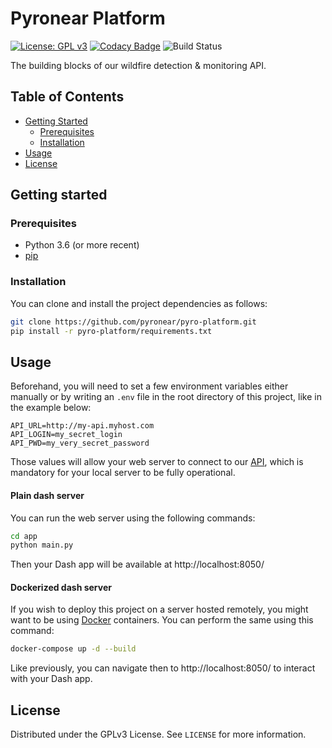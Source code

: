 # Pyronear Platform
[![License: GPL v3](https://img.shields.io/badge/License-GPLv3-blue.svg)](LICENSE) [![Codacy Badge](https://app.codacy.com/project/badge/Grade/0e4490e06eaf41a3a5faea69dad5caa9)](https://www.codacy.com/gh/pyronear/pyro-platform/dashboard?utm_source=github.com&amp;utm_medium=referral&amp;utm_content=pyronear/pyro-platform&amp;utm_campaign=Badge_Grade) ![Build Status](https://github.com/pyronear/pyro-platform/workflows/dash-project/badge.svg) 

The building blocks of our wildfire detection & monitoring API.



## Table of Contents

- [Getting Started](#getting-started)
  - [Prerequisites](#prerequisites)
  - [Installation](#installation)
- [Usage](#usage)
- [License](#license)



## Getting started

### Prerequisites

- Python 3.6 (or more recent)
- [pip](https://pip.pypa.io/en/stable/)

### Installation

You can clone and install the project dependencies as follows:

```bash
git clone https://github.com/pyronear/pyro-platform.git
pip install -r pyro-platform/requirements.txt
```



## Usage

Beforehand, you will need to set a few environment variables either manually or by writing an `.env` file in the root directory of this project, like in the example below:

```
API_URL=http://my-api.myhost.com
API_LOGIN=my_secret_login
API_PWD=my_very_secret_password

```
Those values will allow your web server to connect to our [API](https://github.com/pyronear/pyro-api), which is mandatory for your local server to be fully operational.

#### Plain dash server

You can run the web server using the following commands:

```bash
cd app
python main.py
```

Then your Dash app will be available at http://localhost:8050/

#### Dockerized dash server

If you wish to deploy this project on a server hosted remotely, you might want to be using [Docker](https://www.docker.com/) containers. You can perform the same using this command:

```bash
docker-compose up -d --build
```

Like previously, you can navigate then to http://localhost:8050/ to interact with your Dash app.



## License

Distributed under the GPLv3 License. See `LICENSE` for more information.
